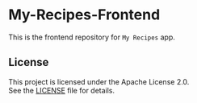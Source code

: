 # My-Recipes-Frontend
This is the frontend repository for `My Recipes` app.

## License

This project is licensed under the Apache License 2.0.  
See the [LICENSE](./LICENSE) file for details.
